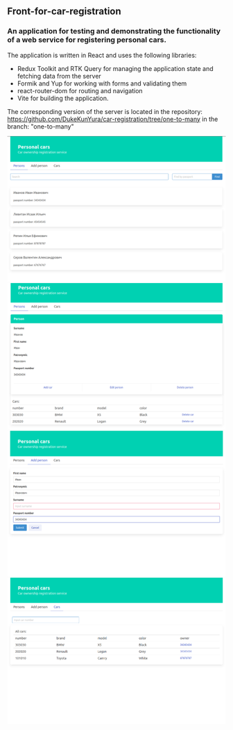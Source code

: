 ## Front-for-car-registration

### An application for testing and demonstrating the functionality of a web service for registering personal cars. 
The application is written in React and uses the following libraries:
- Redux Toolkit and RTK Query for managing the application state and fetching data from the server
- Formik and Yup for working with forms and validating them
- react-router-dom for routing and navigation
- Vite for building the application.

The corresponding version of the server is located in the repository:
https://github.com/DukeKunYura/car-registration/tree/one-to-many
in the branch: "one-to-many"

![test-firebase](https://github.com/DukeKunYura/front-for-car-registration/blob/main/src/img/22-28-50.png)
![test-firebase](https://github.com/DukeKunYura/front-for-car-registration/blob/main/src/img/22-35-36.png)
![test-firebase](https://github.com/DukeKunYura/front-for-car-registration/blob/main/src/img/22-25-12.png)
![test-firebase](https://github.com/DukeKunYura/front-for-car-registration/blob/main/src/img/22-36-36.png)
